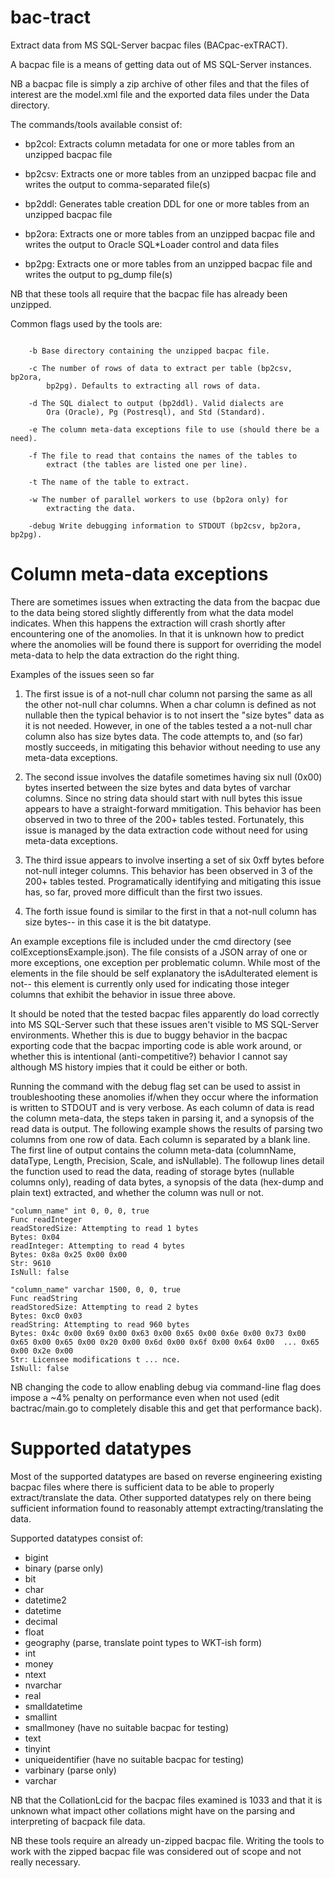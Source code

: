 # bac-tract

Extract data from MS SQL-Server bacpac files (BACpac-exTRACT).

A bacpac file is a means of getting data out of MS SQL-Server instances.

NB a bacpac file is simply a zip archive of other files and that the
files of interest are the model.xml file and the exported data files
under the Data directory.

The commands/tools available consist of:

* bp2col: Extracts column metadata for one or more tables from an unzipped bacpac file

* bp2csv: Extracts one or more tables from an unzipped bacpac file and writes the output to comma-separated file(s)

* bp2ddl: Generates table creation DDL for one or more tables from an unzipped bacpac file

* bp2ora: Extracts one or more tables from an unzipped bacpac file and writes the output to Oracle SQL*Loader control and data files

* bp2pg: Extracts one or more tables from an unzipped bacpac file and writes the output to pg_dump file(s)

NB that these tools all require that the bacpac file has already been unzipped.


Common flags used by the tools are:

```

    -b Base directory containing the unzipped bacpac file.

    -c The number of rows of data to extract per table (bp2csv, bp2ora,
        bp2pg). Defaults to extracting all rows of data.

    -d The SQL dialect to output (bp2ddl). Valid dialects are
        Ora (Oracle), Pg (Postresql), and Std (Standard).

    -e The column meta-data exceptions file to use (should there be a need).

    -f The file to read that contains the names of the tables to
        extract (the tables are listed one per line).

    -t The name of the table to extract.

    -w The number of parallel workers to use (bp2ora only) for
        extracting the data.

    -debug Write debugging information to STDOUT (bp2csv, bp2ora, bp2pg).

```

# Column meta-data exceptions

There are sometimes issues when extracting the data from the bacpac due
to the data being stored slightly differently from what the data model
indicates. When this happens the extraction will crash shortly after
encountering one of the anomolies. In that it is unknown how to predict
where the anomolies will be found there is support for overriding the
model meta-data to help the data extraction do the right thing.

Examples of the issues seen so far

 1. The first issue is of a not-null char column not parsing the same
 as all the other not-null char columns. When a char column is defined
 as not nullable then the typical behavior is to not insert the "size
 bytes" data as it is not needed. However, in one of the tables tested
 a a not-null char column also has size bytes data. The code attempts
 to, and (so far) mostly succeeds, in mitigating this behavior without
 needing to use any meta-data exceptions.

 2. The second issue involves the datafile sometimes having six null
 (0x00) bytes inserted between the size bytes and data bytes of varchar
 columns. Since no string data should start with null bytes this issue
 appears to have a straight-forward mmitigation. This behavior has been
 observed in two to three of the 200+ tables tested. Fortunately, this
 issue is managed by the data extraction code without need for using
 meta-data exceptions.

 3. The third issue appears to involve inserting a set of six 0xff
 bytes before not-null integer columns. This behavior has been observed
 in 3 of the 200+ tables tested. Programatically identifying and
 mitigating this issue has, so far, proved more difficult than the
 first two issues.

 4. The forth issue found is similar to the first in that a not-null
 column has size bytes-- in this case it is the bit datatype.

An example exceptions file is included under the cmd directory (see
colExceptionsExample.json). The file consists of a JSON array of one or
more exceptions, one exception per problematic column. While most of
the elements in the file should be self explanatory the isAdulterated
element is not-- this element is currently only used for indicating
those integer columns that exhibit the behavior in issue three above.

It should be noted that the tested bacpac files apparently do load
correctly into MS SQL-Server such that these issues aren't visible to
MS SQL-Server environments. Whether this is due to buggy behavior in
the bacpac exporting code that the bacpac importing code is able work
around, or whether this is intentional (anti-competitive?) behavior I
cannot say although MS history impies that it could be either or both.

Running the command with the debug flag set can be used to assist in
troubleshooting these anomolies if/when they occur where the
information is written to STDOUT and is very verbose. As each column of
data is read the column meta-data, the steps taken in parsing it, and a
synopsis of the read data is output. The following example shows the
results of parsing two columns from one row of data. Each column is
separated by a blank line. The first line of output contains the column
meta-data (columnName, dataType, Length, Precision, Scale, and
isNullable). The followup lines detail the function used to read the
data, reading of storage bytes (nullable columns only), reading of data
bytes, a synopsis of the data (hex-dump and plain text) extracted, and
whether the column was null or not.

```
"column_name" int 0, 0, 0, true
Func readInteger
readStoredSize: Attempting to read 1 bytes
Bytes: 0x04
readInteger: Attempting to read 4 bytes
Bytes: 0x8a 0x25 0x00 0x00
Str: 9610
IsNull: false

"column_name" varchar 1500, 0, 0, true
Func readString
readStoredSize: Attempting to read 2 bytes
Bytes: 0xc0 0x03
readString: Attempting to read 960 bytes
Bytes: 0x4c 0x00 0x69 0x00 0x63 0x00 0x65 0x00 0x6e 0x00 0x73 0x00 0x65 0x00 0x65 0x00 0x20 0x00 0x6d 0x00 0x6f 0x00 0x64 0x00  ... 0x65 0x00 0x2e 0x00
Str: Licensee modifications t ... nce.
IsNull: false

```

NB changing the code to allow enabling debug via command-line flag does
impose a ~4% penalty on performance even when not used (edit
bactrac/main.go to completely disable this and get that performance
back).

# Supported datatypes

Most of the supported datatypes are based on reverse engineering existing
bacpac files where there is sufficient data to be able to properly
extract/translate the data. Other supported datatypes rely on there being
sufficient information found to reasonably attempt extracting/translating
the data.

Supported datatypes consist of:

 * bigint
 * binary (parse only)
 * bit
 * char
 * datetime2
 * datetime
 * decimal
 * float
 * geography (parse, translate point types to WKT-ish form)
 * int
 * money
 * ntext
 * nvarchar
 * real
 * smalldatetime
 * smallint
 * smallmoney (have no suitable bacpac for testing)
 * text
 * tinyint
 * uniqueidentifier (have no suitable bacpac for testing)
 * varbinary (parse only)
 * varchar

NB that the CollationLcid for the bacpac files examined is 1033 and
that it is unknown what impact other collations might have on the
parsing and interpreting of bacpack file data.

NB these tools require an already un-zipped bacpac file. Writing the
tools to work with the zipped bacpac file was considered out of scope and
not really necessary.
